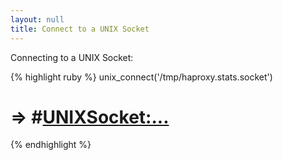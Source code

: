 ```yaml
---
layout: null
title: Connect to a UNIX Socket
---
```


Connecting to a UNIX Socket:

{% highlight ruby %}
unix_connect('/tmp/haproxy.stats.socket')
# => #<UNIXSocket:...>
{% endhighlight %}
